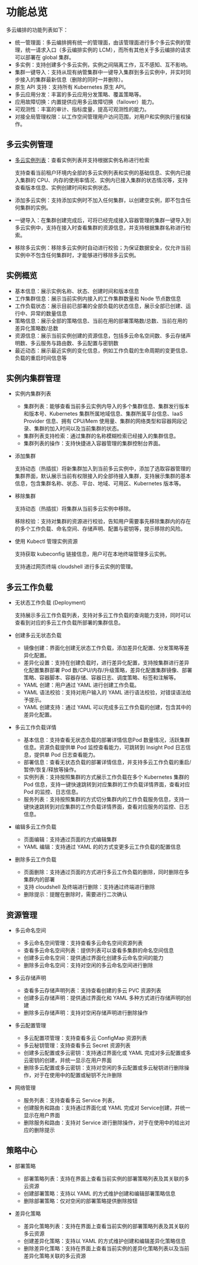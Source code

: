 # 功能总览

多云编排的功能列表如下：

- 统一管理面：多云编排拥有统一的管理面，由该管理面进行多个多云实例的管理，统一请求入口（多云编排实例的 LCM），而所有其他关于多云编排的请求可以部署在 global 集群。
- 多实例：支持创建多个多云实例，实例之间隔离工作，互不感知、互不影响。
- 集群一键导入：支持从现有纳管集群中一键导入集群到多云实例中，并实时同步接入的集群最新信息（删除的同时一并删除）。
- 原生 API 支持：支持所有 Kubernetes 原生 API。
- 多云应用分发：丰富的多云应用分发策略、覆盖策略等。
- 应用故障切换：内置提供应用多云故障切换（failover）能力。
- 可观测性：丰富的审计、指标度量，提高可观测性的能力。
- 对接全局管理权限：以工作空间管理用户访问范围，对用户和实例执行鉴权操作。

## 多云实例管理

- [多云实例列表](../03instance/README.md)：查看实例列表并支持根据实例名称进行检索

    支持查看当前租户环境内全部的多云实例列表和实例的基础信息、实例内已接入集群的 CPU、内存的使用率情况、实例内已接入集群的状态情况等，支持查看版本信息、实例创建时间和实例状态。

- 添加多云实例：支持添加实例时不加入任何集群，以创建空实例，即不包含任何集群的实例。
- 一键导入：在集群创建完成后，可将已经完成接入容器管理的集群一键导入到多云实例中，支持在接入时查看集群的资源信息，并支持根据集群名称进行检索。
- 移除多云实例：移除多云实例时自动进行校验；为保证数据安全，仅允许当前实例中不包含任何集群时，才能够进行移除多云实例。

## 实例概览

- 基本信息：展示实例名称、状态、创建时间和版本信息
- 工作集群信息：展示当前实例内接入的工作集群数量和 Node 节点数信息
- 工作负载状态：展示目前已部署的全部负载的状态信息，展示全部已创建、运行中、异常的数量信息
- 策略信息：展示全部的策略信息、当前在用的部署策略数/总数、当前在用的差异化策略数/总数
- 资源信息：展示当前实例创建的资源信息，包括多云命名空间数、多云存储声明数、多云服务与路由数、多云配置与密钥数
- 最近动态：展示最近实例的变化信息，例如工作负载的生命周期的变更信息、负载的重启时间信息等

## 实例内集群管理

- 实例内集群列表

    - 集群列表：能够查看当前多云实例内导入的多个集群信息、集群发行版本和版本号、Kubernetes 集群所属地域信息、集群所属平台信息、IaaS Provider 信息、拥有 CPU/Mem 使用量、集群的网络类型和容器网段记录、集群的加入时间以及当前集群的状态。
    - 集群列表支持检索：通过集群的名称模糊检索已经接入的集群信息。
    - 集群列表的操作：支持快捷进入容器管理的集群控制台界面。

- 添加集群

    支持动态（热插拔）将新集群加入到当前多云实例中，添加了选取容器管理的集群界面，默认展示当前有权限接入的全部待接入集群，支持展示集群的基本信息，包含集群名称、状态、平台、地域、可用区、Kubernetes 版本等。

- 移除集群

    支持动态（热插拔）将集群从当前多云实例中移除。

    移除校验：支持对集群的资源进行校验，告知用户需要事先移除集群内的存在的多个工作负载、命名空间、存储声明、配置与密钥等，提示移除的风险。

- 使用 Kubectl 管理实例资源

    支持获取 kubeconfig 链接信息，用户可在本地终端管理多云实例。

    支持通过网页终端 cloudshell 进行多云实例的管理。

## 多云工作负载

- 无状态工作负载 (Deployment)

    支持展示多云工作负载列表，支持对多云工作负载的查询能力支持，同时可以查看到对应的多云工作负载所部署的集群信息。

- 创建多云无状态负载

    - 镜像创建：界面化创建无状态工作负载，添加差异化配置、分发策略等差异化配置。
    - 差异化设置：支持在创建负载时，进行差异化配置，支持按集群进行差异化配置集群部署 Pod 数/CPU/内存/升级策略，差异化配置集群镜像、部署策略、容器脚本、容器存储、容器日志、调度策略、标签和注解等。
    - YAML 创建：用户通过 YAML 进行创建工作负载。
    - YAML 语法校验：支持对用户输入的 YAML 进行语法校验，对错误语法给予提示。
    - YAML 创建支持：通过 YAML 可以完成多云工作负载的创建，包含其中的差异化配置。

- 多云工作负载详情

    - 基本信息：支持查看无状态负载的部署详情信息Pod 数量情况，活跃集群信息。资源负载提供单 Pod 监控查看能力，可跳转到 Insight Pod 日志信息，提供单 Pod 日志查看能力。
    - 部署信息：查看无状态负载的部署详情信息，并支持多云工作负载的重启/暂停/恢复/释放等操作。
    - 实例列表：支持按照集群的方式展示工作负载在多个 Kubernetes 集群的 Pod 信息，支持一键快速跳转到对应集群的工作负载详情界面，查看对应 Pod 的监控、日志信息。
    - 服务列表：支持按照集群的方式切分集群内的工作负载服务信息，支持一键快速跳转到对应集群的工作负载详情界面，查看对应服务的监控、日志信息。

- 编辑多云工作负载

    - 页面编辑：支持通过页面的方式编辑集群
    - YAML 编辑：支持通过 YAML 的的方式变更多云工作负载的配置信息

- 删除多云工作负载

    - 页面删除：支持通过页面的方式进行多云工作负载的删除，同时删除在多集群内的部署
    - 支持 cloudshell 及终端进行删除：支持通过终端进行删除
    - 删除提示：提醒在删除时，需要进行二次确认

## 资源管理

- 多云命名空间

    - 多云命名空间管理：支持查看多云命名空间资源列表
    - 查看多云命名空间列表：提供列表可以查看多集群的命名空间信息
    - 创建多云命名空间：提供通过界面化创建多云命名空间的能力
    - 删除多云命名空间：支持对空闲的多云命名空间进行删除

- 多云存储声明

    - 查看多云存储声明列表：支持查看创建的多云 PVC 资源列表
    - 创建多云存储声明：提供通过界面化和 YAML 多种方式进行存储声明的创建
    - 删除多云存储声明：支持对空闲存储声明进行删除操作

- 多云配置管理

    - 多云配置项管理：支持查看多云 ConfigMap 资源列表
    - 多云秘钥管理：支持查看多云 Secret 资源列表
    - 创建多云配置或多云密钥：支持通过界面化或 YAML 完成对多云配置或多云密钥的创建，并统一显示在用户界面
    - 删除多云配置或多云密钥：支持对空闲的多云配置或多云秘钥进行删除操作，对于在使用中的配置或秘钥不允许删除

- 网络管理

    - 服务列表：支持查看多云 Service 列表，
    - 创建服务和路由：支持通过界面化或 YAML 完成对 Service创建，并统一显示在用户界面
    - 删除服务和路由：支持对 Service 进行删除操作，对于在使用中的给出对应的删除提示

## 策略中心

- 部署策略

    - 部署策略列表：支持在界面上查看当前实例的部署策略列表及其关联的多云资源
    - 创建部署策略：支持以 YAML 的方式维护创建和编辑部署策略信息
    - 删除部署策略：仅对空闲的部署策略提供删除按钮

- 差异化策略

    - 差异化策略列表：支持在界面上查看当前实例的部署策略列表及其关联的多云资源
    - 创建差异化策略：支持以 YAML 的方式维护创建和编辑差异化策略信息
    - 删除差异化策略：支持在界面上查看当前实例的差异化策略列表以及当前差异化策略关联的多云资源
